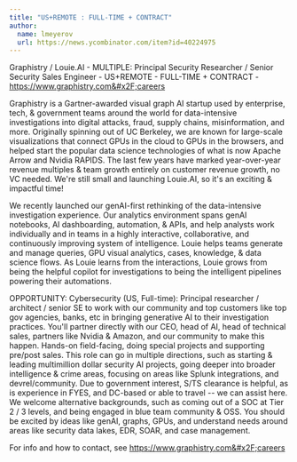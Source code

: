 ```yaml
---
title: "US+REMOTE : FULL-TIME + CONTRACT"
author:
  name: lmeyerov
  url: https://news.ycombinator.com/item?id=40224975
---
```

Graphistry &#x2F; Louie.AI - MULTIPLE: Principal Security Researcher &#x2F; Senior Security Sales Engineer - US+REMOTE - FULL-TIME + CONTRACT - <a href="https:&#x2F;&#x2F;www.graphistry.com&#x2F;careers" rel="nofollow">https:&#x2F;&#x2F;www.graphistry.com&#x2F;careers</a>

Graphistry is a Gartner-awarded visual graph AI startup used by enterprise, tech, &amp; government teams around the world for data-intensive investigations into digital attacks, fraud, supply chains, misinformation, and more. Originally spinning out of UC Berkeley, we are known for large-scale visualizations that connect GPUs in the cloud to GPUs in the browsers, and helped start the popular data science technologies of what is now Apache Arrow and Nvidia RAPIDS. The last few years have marked year-over-year revenue multiples &amp; team growth entirely on customer revenue growth, no VC needed. We&#x27;re still small and launching Louie.AI, so it&#x27;s an exciting &amp; impactful time!

We recently launched our genAI-first rethinking of the data-intensive investigation experience. Our analytics environment spans genAI notebooks, AI dashboarding, automation, &amp; APIs, and help analysts work individually and in teams in a highly interactive, collaborative, and continuously improving system of intelligence. Louie helps teams generate and manage queries, GPU visual analytics, cases, knowledge, &amp; data science flows. As Louie learns from the interactions, Louie grows from being the helpful copilot for investigations to being the intelligent pipelines powering their automations.

OPPORTUNITY: Cybersecurity (US, Full-time): Principal researcher &#x2F; architect &#x2F; senior SE to work with our community and top customers like top gov agencies, banks, etc in bringing generative AI to their investigation practices. You&#x27;ll partner directly with our CEO, head of AI, head of technical sales, partners like Nvidia &amp; Amazon, and our community to make this happen. Hands-on field-facing, doing special projects and supporting pre&#x2F;post sales. This role can go in multiple directions, such as starting &amp; leading multimillion dollar security AI projects, going deeper into broader intelligence &amp; crime areas, focusing on areas like Splunk integrations, and devrel&#x2F;community. Due to government interest, S&#x2F;TS clearance is helpful, as is experience in FYES, and DC-based or able to travel -- we can assist here. We welcome alternative backgrounds, such as coming out of a SOC at Tier 2 &#x2F; 3 levels, and being engaged in blue team community &amp; OSS. You should be excited by ideas like genAI, graphs, GPUs, and understand needs around areas like security data lakes, EDR, SOAR, and case management.

For info and how to contact, see <a href="https:&#x2F;&#x2F;www.graphistry.com&#x2F;careers" rel="nofollow">https:&#x2F;&#x2F;www.graphistry.com&#x2F;careers</a>
